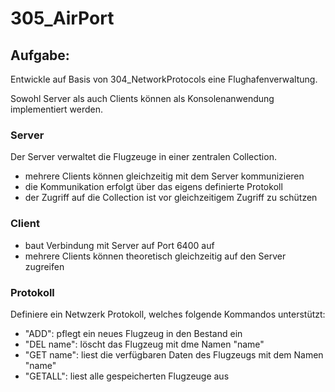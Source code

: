 # 305_AirPort

## Aufgabe:
Entwickle auf Basis von 304_NetworkProtocols eine Flughafenverwaltung.

Sowohl Server als auch Clients können als Konsolenanwendung implementiert werden.

### Server
Der Server verwaltet die Flugzeuge in einer zentralen Collection.
- mehrere Clients können gleichzeitig mit dem Server kommunizieren
- die Kommunikation erfolgt über das eigens definierte Protokoll
- der Zugriff auf die Collection ist vor gleichzeitigem Zugriff zu schützen

### Client
- baut Verbindung mit Server auf Port 6400 auf
- mehrere Clients können theoretisch gleichzeitig auf den Server zugreifen

### Protokoll
Definiere ein Netwzerk Protokoll, welches folgende Kommandos unterstützt:
- "ADD": pflegt ein neues Flugzeug in den Bestand ein
- "DEL name": löscht das Flugzeug mit dme Namen "name"
- "GET name": liest die verfügbaren Daten des Flugzeugs mit dem Namen "name"
- "GETALL": liest alle gespeicherten Flugzeuge aus
